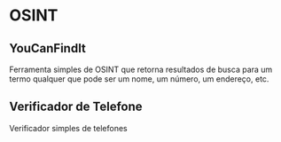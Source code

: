 # OSINT
 
## YouCanFindIt

Ferramenta simples de OSINT que retorna resultados de busca para um termo qualquer que pode ser um nome, um número, um endereço, etc.

## Verificador de Telefone

Verificador simples de telefones
